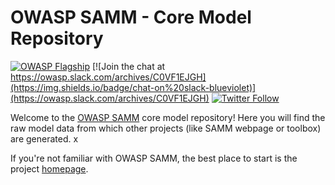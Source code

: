 # OWASP SAMM - Core Model Repository

[![OWASP Flagship](https://img.shields.io/badge/owasp-flagship%20project-38a047.svg)](https://owasp.org/projects/#flagship-projects) 
[![Join the chat at https://owasp.slack.com/archives/C0VF1EJGH](https://img.shields.io/badge/chat-on%20slack-blueviolet)](https://owasp.slack.com/archives/C0VF1EJGH)
[![Twitter Follow](https://img.shields.io/twitter/follow/owaspsamm?style=social)](https://twitter.com/OwaspSAMM)

Welcome to the [OWASP SAMM](https://owaspsamm.org/) core model repository! Here you will find the raw model data from which other projects (like SAMM webpage or toolbox) are generated. x

If you're not familiar with OWASP SAMM, the best place to start is the project [homepage](https://owaspsamm.org/).
